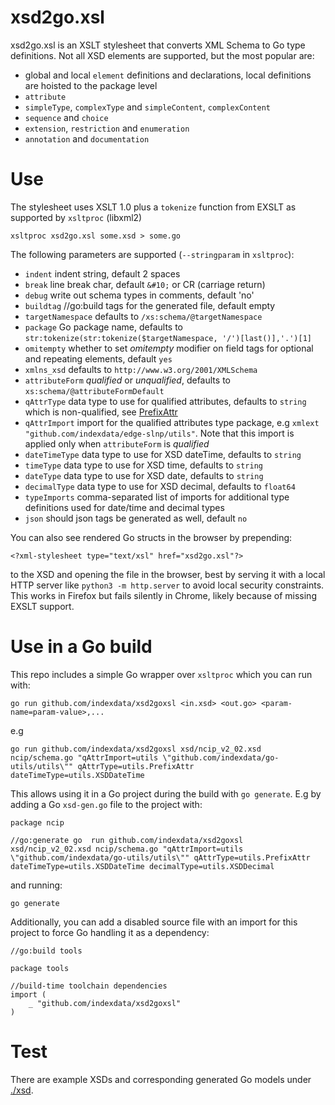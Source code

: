 # xsd2go.xsl

xsd2go.xsl is an XSLT stylesheet that converts XML Schema to Go type definitions. Not all XSD elements are supported, but the most
popular are:

*  global and local `element` definitions and declarations, local definitions are hoisted to the package level
* `attribute`
* `simpleType`, `complexType` and `simpleContent`, `complexContent`
* `sequence` and `choice`
* `extension`, `restriction` and `enumeration`
* `annotation` and `documentation`

# Use

The stylesheet uses XSLT 1.0 plus a `tokenize` function from EXSLT as supported by `xsltproc` (libxml2)

```
xsltproc xsd2go.xsl some.xsd > some.go
```

The following parameters are supported (`--stringparam` in `xsltproc`):

* `indent` indent string, default 2 spaces
* `break` line break char, default `&#10;` or CR (carriage return)
* `debug` write out schema types in comments, default 'no'
* `buildtag` //go:build tags for the generated file, default empty
* `targetNamespace` defaults to `/xs:schema/@targetNamespace`
* `package` Go package name, defaults to `str:tokenize(str:tokenize($targetNamespace, '/')[last()],'.')[1]`
* `omitempty` whether to set _omitempty_ modifier on field tags for optional and repeating elements, default `yes`
* `xmlns_xsd` defaults to `http://www.w3.org/2001/XMLSchema`
* `attributeForm` _qualified_ or _unqualified_, defaults to `xs:schema/@attributeFormDefault`
* `qAttrType` data type to use for qualified attributes, defaults to `string` which is non-qualified, see [PrefixAttr](https://github.com/indexdata/edge-slnp/blob/xsd-2-go-xsl/utils/xml.go)
* `qAttrImport` import for the qualified attributes type package, e.g `xmlext "github.com/indexdata/edge-slnp/utils"`. Note that this import is applied only when `attributeForm` is _qualified_
* `dateTimeType` data type to use for XSD dateTime, defaults to `string`
* `timeType` data type to use for XSD time, defaults to `string`
* `dateType` data type to use for XSD date, defaults to `string`
* `decimalType` data type to use for XSD decimal, defaults to `float64`
* `typeImports` comma-separated list of imports for additional type definitions used for date/time and decimal types
* `json` should json tags be generated as well, default `no`

You can also see rendered Go structs in the browser by prepending:

```
<?xml-stylesheet type="text/xsl" href="xsd2go.xsl"?>
```

to the XSD and opening the file in the browser, best by serving it with a local HTTP server like `python3 -m http.server` to avoid local security constraints. This works in Firefox but fails silently in Chrome, likely because of missing EXSLT support.

# Use in a Go build

This repo includes a simple Go wrapper over `xsltproc` which you can run with:

```
go run github.com/indexdata/xsd2goxsl <in.xsd> <out.go> <param-name=param-value>,...
```

e.g

```
go run github.com/indexdata/xsd2goxsl xsd/ncip_v2_02.xsd ncip/schema.go "qAttrImport=utils \"github.com/indexdata/go-utils/utils\"" qAttrType=utils.PrefixAttr dateTimeType=utils.XSDDateTime
```

This allows using it in a Go project during the build with `go generate`. E.g by adding a Go `xsd-gen.go` file to the project with:

```
package ncip

//go:generate go  run github.com/indexdata/xsd2goxsl xsd/ncip_v2_02.xsd ncip/schema.go "qAttrImport=utils \"github.com/indexdata/go-utils/utils\"" qAttrType=utils.PrefixAttr dateTimeType=utils.XSDDateTime decimalType=utils.XSDDecimal
```

and running:

```
go generate
```

Additionally, you can add a disabled source file with an import for this project to force Go handling it as a dependency:

```
//go:build tools

package tools

//build-time toolchain dependencies
import (
	_ "github.com/indexdata/xsd2goxsl"
)
```

# Test

There are example XSDs and corresponding generated Go models under [./xsd](xsd/).
